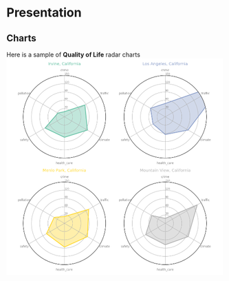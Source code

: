 # Presentation

## Charts
Here is a sample of __Quality of Life__ radar charts
![radar chart](./charts/test_img.png)